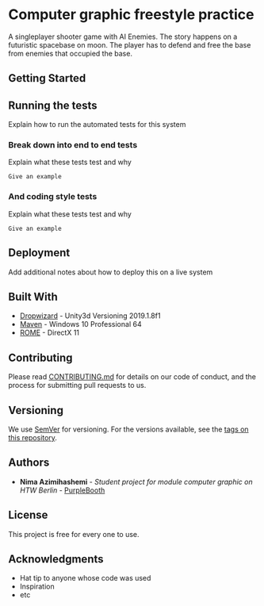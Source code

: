 # Computer graphic freestyle practice

A singleplayer shooter game with AI Enemies.
The story happens on a futuristic spacebase on moon.
The player has to defend and free the base from enemies that occupied the base.

## Getting Started


## Running the tests

Explain how to run the automated tests for this system

### Break down into end to end tests

Explain what these tests test and why

```
Give an example
```

### And coding style tests

Explain what these tests test and why

```
Give an example
```

## Deployment

Add additional notes about how to deploy this on a live system

## Built With

* [Dropwizard](http://www.dropwizard.io/1.0.2/docs/) - 	Unity3d Versioning 2019.1.8f1
* [Maven](https://maven.apache.org/) - 	Windows 10 Professional 64
* [ROME](https://rometools.github.io/rome/) - DirectX 11

## Contributing

Please read [CONTRIBUTING.md](https://gist.github.com/PurpleBooth/b24679402957c63ec426) for details on our code of conduct, and the process for submitting pull requests to us.

## Versioning

We use [SemVer](http://semver.org/) for versioning. For the versions available, see the [tags on this repository](https://github.com/your/project/tags). 

## Authors

* **Nima Azimihashemi** - *Student project for module computer graphic on HTW Berlin* - [PurpleBooth](https://github.com/PurpleBooth)

## License

This project is free for every one to use.

## Acknowledgments

* Hat tip to anyone whose code was used
* Inspiration
* etc

